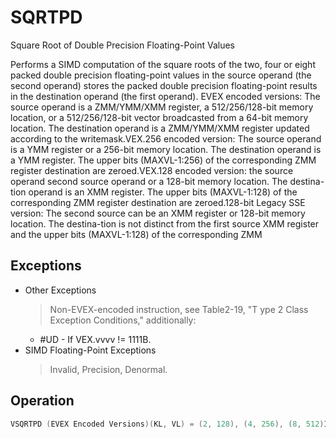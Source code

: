 # SQRTPD

Square Root of Double Precision Floating-Point Values

Performs a SIMD computation of the square roots of the two, four or eight packed double precision floating-point values in the source operand (the second operand) stores the packed double precision floating-point results in the destination operand (the first operand).
EVEX encoded versions: The source operand is a ZMM/YMM/XMM register, a 512/256/128-bit memory location, or a 512/256/128-bit vector broadcasted from a 64-bit memory location.
The destination operand is a ZMM/YMM/XMM register updated according to the writemask.VEX.256 encoded version: The source operand is a YMM register or a 256-bit memory location.
The destination operand is a YMM register.
The upper bits (MAXVL-1:256) of the corresponding ZMM register destination are zeroed.VEX.128 encoded version: the source operand second source operand or a 128-bit memory location.
The destina-tion operand is an XMM register.
The upper bits (MAXVL-1:128) of the corresponding ZMM register destination are zeroed.128-bit Legacy SSE version: The second source can be an XMM register or 128-bit memory location.
The destina-tion is not distinct from the first source XMM register and the upper bits (MAXVL-1:128) of the corresponding ZMM 

## Exceptions

- Other Exceptions
  > Non-EVEX-encoded instruction, see Table2-19, "T
  > ype 2 Class Exception Conditions," additionally:
  - #UD - If VEX.vvvv != 1111B.
- SIMD Floating-Point Exceptions
  > Invalid, Precision, Denormal.

## Operation

```C
VSQRTPD (EVEX Encoded Versions)(KL, VL) = (2, 128), (4, 256), (8, 512)IF (VL = 512) AND (EVEX.b = 1) AND (SRC *is register*)THENSET_ROUNDING_MODE_FOR_THIS_INSTRUCTION(EVEX.RC);ELSE SET_ROUNDING_MODE_FOR_THIS_INSTRUCTION(MXCSR.RC);FI;FOR j := 0 TO KL-1i := j * 64IF k1[j] OR *no writemask* THENIF (EVEX.b = 1) AND (SRC *is memory*)THEN DEST[i+63:i] := SQRT(SRC[63:0])ELSE DEST[i+63:i] := SQRT(SRC[i+63:i])FI;ELSE IF *merging-masking*; merging-maskingTHEN *DEST[i+63:i] remains unchanged*ELSE ; zeroing-maskingDEST[i+63:i] := 0FIFI;ENDFORDEST[MAXVL-1:VL] := 0VSQRTPD (VEX.256 Encoded Version)DEST[63:0] := SQRT(SRC[63:0])DEST[127:64] := SQRT(SRC[127:64])DEST[191:128] := SQRT(SRC[191:128])DEST[255:192] := SQRT(SRC[255:192])DEST[MAXVL-1:256] := 0.VSQRTPD (VEX.128 Encoded Version)DEST[63:0] := SQRT(SRC[63:0])DEST[127:64] := SQRT(SRC[127:64])DEST[MAXVL-1:128] := 0SQRTPD (128-bit Legacy SSE Version)DEST[63:0] := SQRT(SRC[63:0])DEST[127:64] := SQRT(SRC[127:64])DEST[MAXVL-1:128] (Unmodified)Intel C/C++ Compiler Intrinsic EquivalentVSQRTPD __m512d _mm512_sqrt_round_pd(__m512d a, int r);VSQRTPD __m512d _mm512_mask_sqrt_round_pd(__m512d s, __mmask8 k, __m512d a, int r);VSQRTPD __m512d _mm512_maskz_sqrt_round_pd( __mmask8 k, __m512d a, int r);VSQRTPD __m256d _mm256_sqrt_pd (__m256d a);VSQRTPD __m256d _mm256_mask_sqrt_pd(__m256d s, __mmask8 k, __m256d a, int r);VSQRTPD __m256d _mm256_maskz_sqrt_pd( __mmask8 k, __m256d a, int r);SQRTPD __m128d _mm_sqrt_pd (__m128d a);VSQRTPD __m128d _mm_mask_sqrt_pd(__m128d s, __mmask8 k, __m128d a, int r);
```
